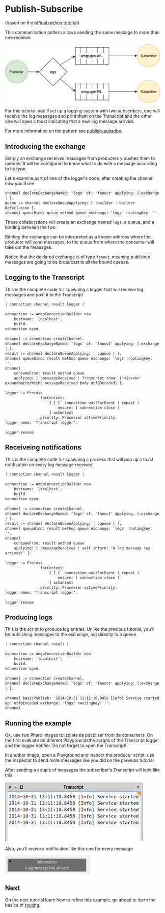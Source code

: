 # Publish-Subscribe
(based on the [offical python tutorial](https://www.rabbitmq.com/tutorials/tutorial-three-python.html))

This communication pattern allows sending the same message to more than one receiver. 

![Diagram of publish-subscribe](publish_subscribe.png)

For this tutorial, you'll set up a logging system with two subscribers, one will receive the log messages and print them on the Transcript and the other one will open a toast indicating that a new log message arrived.

For more information on the pattern see [publish-subsribe](https://www.enterpriseintegrationpatterns.com/patterns/messaging/PublishSubscribeChannel.html).

## Introducing the exchange 

Simply an exchange receives messages from producers y pushes them to queues. It will be configured to know what to do with a message according to its type.

Let's examine part of one of the logger's code, after creating the channel now you'll see 

````Smalltalk
channel declareExchangeNamed: 'logs' of: 'fanout' applying: [:exchange | ].
queue := channel declareQueueApplying: [ :builder | builder beExclusive ].
channel queueBind: queue method queue exchange: 'logs' routingKey: ''.
````

These collaborations will create an exchange named `logs`, a queue, and a binding between the two.

Binding the exchange can be interpreted as a known address where the producer will send messages, to the queue from where the consumer will take out the messages. 

Notice that the declared exchange is of type `fanout`, meaning published messages are going to be broadcast to all the bound queues.

## Logging to the Transcript

This is the complete code for spawning a logger that will receive log messages and post it to the Transcript

```Smalltalk
| connection channel result logger |

connection := AmqpConnectionBuilder new
	hostname: 'localhost';
	build.
connection open.

channel := connection createChannel.
channel declareExchangeNamed: 'logs' of: 'fanout' applying: [:exchange | ].
result := channel declareQueueApplying: [ :queue | ].
channel queueBind: result method queue exchange: 'logs' routingKey: ''.
channel 
	consumeFrom: result method queue
	applying: [ :messageReceived | Transcript show: ('<1s><n>' expandMacrosWith: messageReceived body utf8Decoded) ].	

logger := Process
				forContext:
					[ [ [  connection waitForEvent ] repeat ]
						ensure: [ connection close ]
					] asContext
				priority: Processor activePriority.
logger name: 'Transcript logger'.
	
logger resume 
```

## Receiveing notifications

This is the complete code for spawning a process that will pop up a toast notification on every log message received

```Smalltalk
| connection channel result logger |

connection := AmqpConnectionBuilder new
	hostname: 'localhost';
	build.
connection open.

channel := connection createChannel.
channel declareExchangeNamed: 'logs' of: 'fanout' applying: [:exchange | ].
result := channel declareQueueApplying: [ :queue | ].
channel queueBind: result method queue exchange: 'logs' routingKey: ''.
channel 
	consumeFrom: result method queue
	applying: [ :messageReceived | self inform: 'A log message has arrived!' ].		

logger := Process
				forContext:
					[ [ [  connection waitForEvent ] repeat ]
						ensure: [ connection close ]
					] asContext
				priority: Processor activePriority.
logger name: 'Transcript logger'.
	
logger resume 
```

## Producing logs

This is the script to produce log entries. Unlike the previous tutorial, you'll be publishing messages to the exchange, not directly to a queue

```smalltalk
| connection channel result |

connection := AmqpConnectionBuilder new
	hostname: 'localhost';
	build.
connection open.

channel := connection createChannel.
channel declareExchangeNamed: 'logs' of: 'fanout' applying: [:exchange | ].

channel basicPublish: '2014-10-31 13:11:10.8458 [Info] Service started up' utf8Encoded exchange: 'logs' routingKey: ''.	
channel
```

## Running the example

Ok, use two Pharo images to isolate de pusbliser from de consumers. On the first evaluate on diferent Playgroundsthe scripts of the Transcript logger and the logger notifier. Do not forget to open the Transcript!

In another image, open a Playground and inspect the producer script, use the inspector to send more messages like you did on the previuos tutorial.

After sending a couple of messages the subscriber's Transcript will look like this

![Transcript with received messages](publish_subscribe_message_received_transcript.png)

Also, you'll recive a notification like this one for every message 

![Message received toast](publish_subscribe_message_received_toast.png)


## Next 

On the next tutorial learn how to refine this example, go ahead to learn the basics of [routing](Routing.md).
